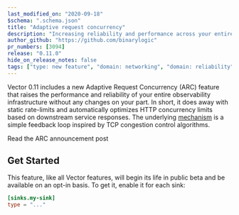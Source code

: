 ```yaml
---
last_modified_on: "2020-09-18"
$schema: ".schema.json"
title: "Adaptive request concurrency"
description: "Increasing reliability and performance across your entire observability infrastructure."
author_github: "https://github.com/binarylogic"
pr_numbers: [3094]
release: "0.11.0"
hide_on_release_notes: false
tags: ["type: new feature", "domain: networking", "domain: reliability", "domain: performance"]
---
```


Vector 0.11 includes a new Adaptive Request Concurrency (ARC) feature that
raises the performance and reliability of your entire observability
infrastructure without any changes on your part. In short, it does away with
static rate-limits and automatically optimizes HTTP concurrency limits based on
downstream service responses. The underlying [mechanism](#how-it-works) is a
simple feedback loop inspired by TCP congestion control algorithms.

<Jump to="/blog/adaptive-request-concurrency/">Read the ARC announcement post</Jump>

## Get Started

This feature, like all Vector features, will begin its life in public beta and
be available on an opt-in basis. To get it, enable it for each sink:

```toml
[sinks.my-sink]
type = "..."
```

[announcement]: /blog/adaptive-request-concurrency/
